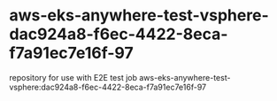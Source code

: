 # aws-eks-anywhere-test-vsphere-dac924a8-f6ec-4422-8eca-f7a91ec7e16f-97
repository for use with E2E test job aws-eks-anywhere-test-vsphere:dac924a8-f6ec-4422-8eca-f7a91ec7e16f-97

